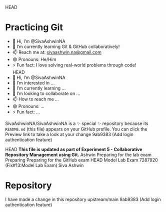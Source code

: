  HEAD
# Practicing Git

- 👋 Hi, I’m @SivaAshwinNA  
- 🌱 I’m currently learning Git & GitHub collaboratively!  
- 📫 Reach me at: sivaashwin.na@gmail.com  
- 😄 Pronouns: He/Him  
- ⚡ Fun fact: I love solving real-world problems through code!  
HEAD
- 👋 Hi, I’m @SivaAshwinNA
- 👀 I’m interested in ...
- 🌱 I’m currently learning ...
- 💞️ I’m looking to collaborate on ...
- 📫 How to reach me ...
- 😄 Pronouns: ...
- ⚡ Fun fact: ...


SivaAshwinNA/SivaAshwinNA is a ✨ special ✨ repository because its `README.md` (this file) appears on your GitHub profile.
You can click the Preview link to take a look at your change
 9ab9383 (Add login authentication feature)

HEAD
 **This file is updated as part of Experiment 5 - Collaborative Repository Management using Git.**
Ashwin
Preparing for the lab exam
Preparing
Preparing for the GitHub exam
HEAD
Model Lab Exam
7287920 (Fix#13:Model Lab Exam)
Siva Ashwin
# Repository
I have made a change in this repository
upstream/main
 9ab9383 (Add login authentication feature)
